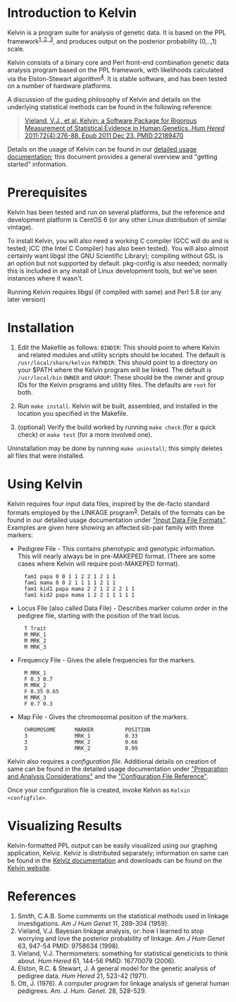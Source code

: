 Introduction to Kelvin
======================

Kelvin is a program suite for analysis of genetic data. It is based on the PPL framework<sup>[1, 2, 3](#references)</sup>, and produces output on the posterior probability (0,..,1) scale.

Kelvin consists of a binary core and Perl front-end combination genetic data analysis program based on the PPL framework, with likelihoods calculated via the Elston-Stewart algorithm<sup>[4](#references)</sup>. It is stable software, and has been tested on a number of hardware platforms.

A discussion of the guiding philosophy of Kelvin and details on the underlying statistical methods can be found in the following reference:
> [Vieland, V.J., et al. Kelvin: a Software Package for Rigorous Measurement of Statistical Evidence in Human Genetics. _Hum Hered_ 2011;72(4):276-88. Epub 2011 Dec 23. PMID:22189470](http://kelvin.mathmed.org/static/Kelvin.pdf)

Details on the usage of Kelvin can be found in our [detailed usage documentation](kelvin-usage-details.html); this document provides a general overview and "getting started" information.

Prerequisites
=============

Kelvin has been tested and run on several platforms, but the reference and development platform is CentOS 6 (or any other Linux distribution of similar vintage).

To install Kelvin, you will also need a working C compiler (GCC will do and is tested; ICC (the Intel C Compiler) has also been tested). You will also almost certainly want libgsl (the GNU Scientific Library); compiling without GSL is an option but not supported by default. pkg-config is also needed; normally this is included in any install of Linux development tools, but we've seen instances where it wasn't.

Running Kelvin requires libgsl (if compiled with same) and Perl 5.8 (or any later version)


Installation
============

1. Edit the Makefile as follows:
    `BINDIR`: This should point to where Kelvin and related modules and utility scripts should be located. The default is `/usr/local/share/kelvin`
    `PATHDIR`: This should point to a directory on your $PATH where the Kelvin program will be linked. The default is `/usr/local/bin`
    `OWNER` and `GROUP`: These should be the owner and group IDs for the Kelvin programs and utility files. The defaults are `root` for both.

2. Run `make install`. Kelvin will be built, assembled, and installed in the location you specified in the Makefile.

3. (optional) Verify the build worked by running `make check` (for a quick check) or `make test` (for a more involved one).

Uninstallation may be done by running `make uninstall`; this simply deletes all files that were installed.


Using Kelvin
============

Kelvin requires four input data files, inspired by the de-facto standard formats employed by the LINKAGE program<sup>[5](#references)</sup>. Details of the formats can be found in our detailed usage documentation under ["Input Data File Formats"](kelvin-usage-details.html#input-data-file-formats). Examples are given here showing an affected sib-pair family with three markers:

* Pedigree File - This contains phenotypic and genotypic information. This will nearly always be in pre-MAKEPED format. (There are some cases where Kelvin will require post-MAKEPED format).

        fam1 papa 0 0 1 1 2 2 1 2 1 1
        fam1 mama 0 0 2 1 1 1 1 2 1 1
        fam1 kid1 papa mama 2 2 1 2 2 2 1 1
        fam1 kid2 papa mama 1 2 2 1 1 1 1 1

* Locus File (also called Data File) - Describes marker column order in the pedigree file, starting with the position of the trait locus.

        T Trait
        M MRK_1
        M MRK_2
        M MRK_3

* Frequency File - Gives the allele frequencies for the markers.

        M MRK_1
        F 0.3 0.7
        M MRK_2
        F 0.35 0.65
        M MRK_3
        F 0.7 0.3

* Map File - Gives the chromosomal position of the markers.

        CHROMOSOME      MARKER          POSITION
        3               MRK_1           0.33
        3               MRK_2           0.66
        3               MRK_2           0.99

Kelvin also requires a _configuration file_. Additional details on creation of same can be found in the detailed usage documentation under ["Preparation and Analysis Considerations"](kelvin-usage-details.html#preparation-and-analysis-considerations) and the ["Configuration File Reference"](kelvin-usage-details.html#configuration-file-reference).

Once your configuration file is created, invoke Kelvin as `Kelvin <configfile>`.


Visualizing Results
===================

Kelvin-formatted PPL output can be easily visualized using our graphing application, Kelviz. Kelviz is distributed separately; information on same can be found in the [Kelviz documentation](http://kelvin.mathmed.org/static/doc/kelviz/index.html) and downloads can be found on the [Kelvin website](http://kelvin.mathmed.org).


References
==========
1. Smith, C.A.B. Some comments on the statistical methods used in linkage investigations. _Am J Hum Genet_ 11, 289-304 (1959).
2. Vieland, V.J. Bayesian linkage analysis, or: how I learned to stop worrying and love the posterior probability of linkage. _Am J Hum Genet_ 63, 947-54 PMID: 9758634 (1998).
3. Vieland, V.J. Thermometers: something for statistical geneticists to think about. _Hum Hered_ 61, 144-56 PMID: 16770079 (2006).
4. Elston, R.C. & Stewart, J. A general model for the genetic analysis of pedigree data. _Hum Hered_ 21, 523-42 (1971).
5. Ott, J. (1976). A computer program for linkage analysis of general human pedigrees. _Am. J. Hum. Genet._ 28, 528-529.
